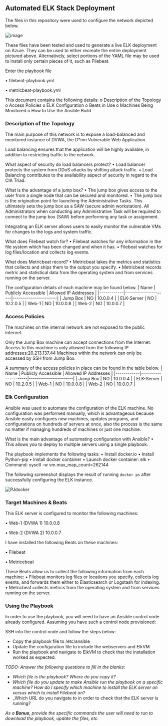 ## Automated ELK Stack Deployment

The files in this repository were used to configure the network depicted below.

 ![image](https://user-images.githubusercontent.com/94761746/169676049-51b16ad0-01b0-4e78-8a02-1b22e6c237e6.png)


These files have been tested and used to generate a live ELK deployment on Azure. They can be used to either recreate the entire deployment pictured above. Alternatively, select portions of the YAML file may be used to install only certain pieces of it, such as Filebeat.

 Enter the playbook file

•	filebeat-playbook.yml

•	metricbeat-playbook.yml

This document contains the following details:
o	Description of the Topology
o	Access Policies
o	ELK Configuration
o	Beats in Use
o	Machines Being Monitored
o	How to Use the Ansible Build

### Description of the Topology

The main purpose of this network is to expose a load-balanced and monitored instance of DVWA, the D*mn Vulnerable Web Application.

Load balancing ensures that the application will be highly available, in addition to restricting traffic to the network.

What aspect of security do load balancers protect? 
•	Load balancer protects the system from DDoS attacks by shifting attack traffic.
•	Load Balancing contributes to the availability aspect of security in regard to the CIA Triad.

What is the advantage of a jump box?
•	The jump box gives access to the user from a single node that can be secured and monitored.
•	The jump box is the origination point for launching the Administrative Tasks. This ultimately sets the jump box as a SAW (secure admin workstation). All Administrators when conducting any Administrative Task will be required to connect to the jump box (SAW) before performing any task or assignment.

Integrating an ELK server allows users to easily monitor the vulnerable VMs for changes to the logs and system traffic.

What does Filebeat watch for?
•	Filebeat watches for any information in the file system which has been changed and when it has.
•	Filebeat watches for log files/location and collects log events.

What does Metricbeat record?
•	Metricbeat takes the metrics and statistics that collects and ships them to the output you specify.
•	Metricbeat records metric and statistical data from the operating system and from services running on the server.


The configuration details of each machine may be found below.
| Name       | Publicly Accessible | Allowed IP Addresses |
|------------|---------------------|----------------------|
| Jump Box   | NO                  | 10.0.0.4             |
| ELK-Server | NO                  | 10.2.0.5             |
| Web-1      | NO                  | 10.0.0.8             |
| Web-2      | NO                  | 10.0.0.7             |

### Access Policies

The machines on the internal network are not exposed to the public Internet. 

Only the Jump Box machine can accept connections from the Internet. Access to this machine is only allowed from the following IP addresses:20.213.137.44 Machines within the network can only be accessed by SSH from Jump Box.

A summary of the access policies in place can be found in the table below.
| Name       | Publicly Accessible | Allowed IP Addresses |
|------------|---------------------|----------------------|
| Jump Box   | NO                  | 10.0.0.4             |
| ELK-Server | NO                  | 10.2.0.5             |
| Web-1      | NO                  | 10.0.0.8             |
| Web-2      | NO                  | 10.0.0.7             |


### Elk Configuration

Ansible was used to automate the configuration of the ELK machine. No configuration was performed manually, which is advantageous because Ansible easily configures new machines, updates programs, and configurations on hundreds of servers at once, also the process is the same no matter if managing hundreds of machines or just one machine.

What is the main advantage of automating configuration with Ansible?
•	This allows you to deploy to multiple servers using a single playbook.

The playbook implements the following tasks:
•	Install docker.io
•	Install Python-pip
•	Install docker container
•	Launch docker container: elk
•	Command: sysctl -w vm.max_map_count=262144

The following screenshot displays the result of running `docker ps` after successfully configuring the ELK instance.

![PJdocker](https://user-images.githubusercontent.com/94761746/169676201-6c1c6982-0e47-4ec9-8253-a9f7936935cf.PNG)


### Target Machines & Beats

This ELK server is configured to monitor the following machines:

•	Web-1 (DVWA 1)   10.0.0.8

•	Web-2 (DVWA 2) 10.0.0.7

I have installed the following Beats on these machines:

•	Filebeat

•	Metricebeat


These Beats allow us to collect the following information from each machine:
•	Filebeat monitors log files or locations you specify, collects log events, and forwards them either to Elasticsearch or Logstash for indexing.
•	Metricbeat collects metrics from the operating system and from services running on the server.

### Using the Playbook

In order to use the playbook, you will need to have an Ansible control node already configured. Assuming you have such a control node provisioned: 

SSH into the control node and follow the steps below:
- Copy the playbook file to /etc/ansible
- Update the configuration file to include the webservers and ElkVM
- Run the playbook and navigate to ElkVM to check that the installation worked as expected.

_TODO: Answer the following questions to fill in the blanks:_
- _Which file is the playbook? Where do you copy it?_
- _Which file do you update to make Ansible run the playbook on a specific machine? How do I specify which machine to install the ELK server on versus which to install Filebeat on?_
- _Which URL do you navigate to in order to check that the ELK server is running?

_As a **Bonus**, provide the specific commands the user will need to run to download the playbook, update the files, etc._
